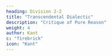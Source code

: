 ```yaml
---
heading: Division 2-2
title: "Transcendental Dialectic"
description: "Critique of Pure Reason"
weight: 4
author: Kant
c: "firebrick"
icon: "Kant"
---
```


<!-- ---
title: "Introduction"
description: "THE DIALECTICAL PROCEDURE OF PURE REASON"
weight: 2
author: Kant
c: "firebrick"
icon: "Kant"
---
 -->